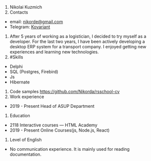 1. Nikolai Kuzmich
1. Contacts
 * email: nikorde@gmail.com
 * Telegram: [Kovariant](https://t.me/kovariant)  
1. After 5 years of working as a logistician, I decided to try myself as a developer.
For the last two years, I have been actively developing a desktop ERP system for a transport company. I enjoyed getting new experiences and learning new technologies.
1. #Skills
* Delphi
* SQL (Postgres, Firebird)
* Js
* Hibernate
1. Code samples https://github.com/Nikorda/rsschool-cv
1. Work experience
* 2019 - Present  Head of ASUP Department

1. Education
* 2118 Interactive courses — HTML Academy
* 2019 - Present Online Courses(js, Node.js, React)
1. Level of English
* No communication experience. It is mainly used for reading documentation.